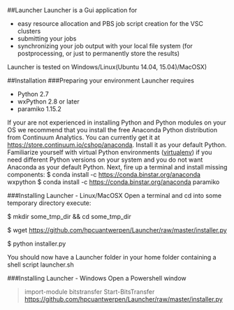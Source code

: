 ##Launcher
Launcher is a Gui application for
 - easy resource allocation and PBS job script creation for the VSC clusters
 - submitting your jobs
 - synchronizing your job output with your local file system (for postprocessing, or just to permanently store the results) 

Launcher is tested on Windows/Linux(Ubuntu 14.04, 15.04)/MacOSX)

##Installation
###Preparing your environment
Launcher requires
 - Python 2.7 
 - wxPython 2.8 or later
 - paramiko 1.15.2

If your are not experienced in installing Python and Python modules on your OS we recommend that you install the free Anaconda Python distribution from Continuum Analytics. You can currently get it at https://store.continuum.io/cshop/anaconda. Install it as your default Python. Familiarize yourself with virtual Python environments ([virtualenv](http://docs.python-guide.org/en/latest/dev/virtualenvs/)) if you need different Python versions on your system and you do not want Anaconda as your default Python. Next, fire up a terminal and install missing components:
$ conda install -c https://conda.binstar.org/anaconda wxpython
$ conda install -c https://conda.binstar.org/anaconda paramiko

###Installing Launcher - Linux/MacOSX
Open a terminal and cd into some temporary directory execute:

$ mkdir some_tmp_dir && cd some_tmp_dir

$ wget https://github.com/hpcuantwerpen/Launcher/raw/master/installer.py

$ python installer.py

You should now have a Launcher folder in your home folder containing a shell script launcher.sh  

###Installing Launcher - Windows
Open a Powershell window 

> import-module bitstransfer
> Start-BitsTransfer https://github.com/hpcuantwerpen/Launcher/raw/master/installer.py

